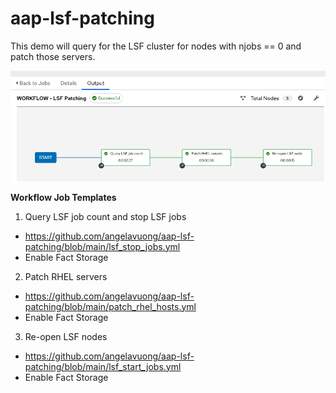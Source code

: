 # aap-lsf-patching

This demo will query for the LSF cluster for nodes with njobs == 0 and patch those servers. 

![image](https://github.com/angelavuong/aap-lsf-patching/blob/main/images/aap-lsf-patching.png)

**Workflow Job Templates**
1. Query LSF job count and stop LSF jobs
- https://github.com/angelavuong/aap-lsf-patching/blob/main/lsf_stop_jobs.yml
- Enable Fact Storage

2. Patch RHEL servers
- https://github.com/angelavuong/aap-lsf-patching/blob/main/patch_rhel_hosts.yml
- Enable Fact Storage

3. Re-open LSF nodes
- https://github.com/angelavuong/aap-lsf-patching/blob/main/lsf_start_jobs.yml
- Enable Fact Storage
